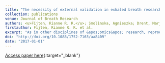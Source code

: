 ```yaml
---
title: "The necessity of external validation in exhaled breath research: a case study of sarcoidosis"
collection: publications
venue: Journal of Breath Research
authors: <u>Fijten, Rianne R. R.</u>; Smolinska, Agnieszka; Drent, Marjolein; Dallinga, Jan W.; Mostard, Remy; Pachen, Daniëlle M.; van Schooten, Frederik J.; Boots, Agnes W.
firstauthor: Fijten, Rianne R. R. et al.
excerpt: "As in other disciplines of &apos;omics&apos; research, reproducibility is a major problem in exhaled breath research. Many studies report discriminatory volatiles in the same disease, yet the similarity between lists of identified compounds is low. This can occur due to many factors including the lack of internal and, in particular, external validation. In an ideal situation, an external validation-sampled at, for example, a different location-is always included to ensure generalization of the observed findings to a general population. In this study, we hypothesized that sarcoidosis patients and healthy controls could be discriminated based on a group of volatile organic compounds (VOCs) in exhaled breath and that these discriminating VOCs could be validated in an external population. The first dataset consisted of 87 sarcoidosis patients and 27 healthy controls, whereas the validation dataset consisted of 25 patients and 29 controls. Using the first dataset, nine VOCs were found that could predict sarcoidosis with 79.4% accuracy. Different types of internal and external validation were tested to assess the validity of the nine VOCs. Of the internal validations, randomly setting aside part of the data achieved the most accurate predictions while external validation was only possible by building a new prediction model that yielded a promising yet not entirely convincing accuracy of 74% due to the indirect approach. In conclusion, the initial results of this study are very promising but, as the results of our validation set already indicated, may not be reproducible in other studies. In order to achieve a reliable diagnostic breath fingerprint for sarcoidosis, we encourage other scientists to validate the presented findings. TRIAL REGISTRATION: NCT00741572 &amp; NCT02361281."
doi: "http://doi.org/10.1088/1752-7163/aa8409"
date: "2017-01-01"
---
```

[Access paper here](10.1088/1752-7163/aa8409){:target="_blank"}
